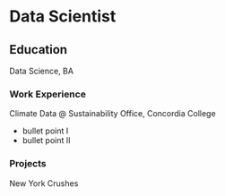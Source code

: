 # Data Scientist 

## Education
Data Science, BA

### Work Experience
Climate Data @ Sustainability Office, Concordia College
  - bullet point I
  - bullet point II

### Projects
New York Crushes
